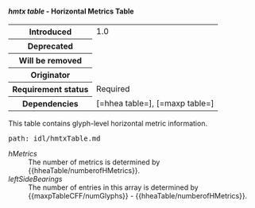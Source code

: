 <h4 id="hmtx"><dfn>hmtx table</dfn> - Horizontal Metrics Table</h4>
<table>
    <tr><th>Introduced</th> <td> 1.0 </td> </tr>
    <tr><th>Deprecated</th> <td> </td> </tr>
    <tr><th>Will be removed</th> <td> </td> </tr>
    <tr><th>Originator</th> <td> </td> </tr>
    <tr><th>Requirement status</th> <td> Required</td> </tr>
    <tr><th>Dependencies</th> <td>[=hhea table=], [=maxp table=] </td>  </tr>
</table>

This table contains glyph-level horizontal metric information.

<pre class=include>path: idl/hmtxTable.md</pre>

<dl dfn-type=attribute dfn-for=hmtxTable>
  <dt><dfn>hMetrics</dfn></dt>
  <dd>The number of metrics is determined by {{hheaTable/numberofHMetrics}}.</dd>
  <dt><dfn>leftSideBearings</dfn></dt>
  <dd>The number of entries in this array is determined by {{maxpTableCFF/numGlyphs}} - {{hheaTable/numberofHMetrics}}.</dd>

</dl>
